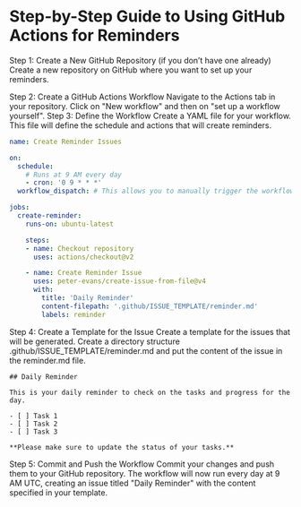 # Step-by-Step Guide to Using GitHub Actions for Reminders
Step 1: Create a New GitHub Repository (if you don’t have one already)
Create a new repository on GitHub where you want to set up your reminders.

Step 2: Create a GitHub Actions Workflow
Navigate to the Actions tab in your repository.
Click on "New workflow" and then on "set up a workflow yourself".
Step 3: Define the Workflow
Create a YAML file for your workflow. This file will define the schedule and actions that will create reminders.

```yaml
name: Create Reminder Issues

on:
  schedule:
    # Runs at 9 AM every day
    - cron: '0 9 * * *'
  workflow_dispatch: # This allows you to manually trigger the workflow

jobs:
  create-reminder:
    runs-on: ubuntu-latest

    steps:
    - name: Checkout repository
      uses: actions/checkout@v2

    - name: Create Reminder Issue
      uses: peter-evans/create-issue-from-file@v4
      with:
        title: 'Daily Reminder'
        content-filepath: '.github/ISSUE_TEMPLATE/reminder.md'
        labels: reminder
```

Step 4: Create a Template for the Issue
Create a template for the issues that will be generated. Create a directory structure .github/ISSUE_TEMPLATE/reminder.md and put the content of the issue in the reminder.md file.

```
## Daily Reminder

This is your daily reminder to check on the tasks and progress for the day.

- [ ] Task 1
- [ ] Task 2
- [ ] Task 3

**Please make sure to update the status of your tasks.**
```

Step 5: Commit and Push the Workflow
Commit your changes and push them to your GitHub repository. The workflow will now run every day at 9 AM UTC, creating an issue titled "Daily Reminder" with the content specified in your template.

